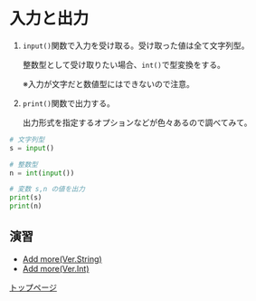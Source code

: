 # 入力と出力

1. `input()`関数で入力を受け取る。受け取った値は全て文字列型。

    整数型として受け取りたい場合、`int()`で型変換をする。

    ※入力が文字だと数値型にはできないので注意。

1. `print()`関数で出力する。

    出力形式を指定するオプションなどが色々あるので調べてみて。

```python
# 文字列型
s = input()

# 整数型
n = int(input())

# 変数 s,n の値を出力
print(s)
print(n)
```

## 演習

- [Add more(Ver.String)](ensyuu01.md)
- [Add more(Ver.Int)](ensyuu02.md)

[トップページ](studypython.md)
